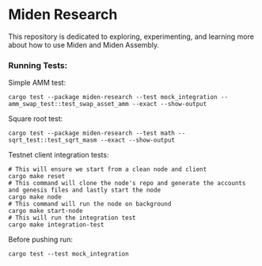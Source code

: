 # Miden Research

This repository is dedicated to exploring, experimenting, and learning more about how to use Miden and Miden Assembly.

### Running Tests:

Simple AMM test:
```
cargo test --package miden-research --test mock_integration -- amm_swap_test::test_swap_asset_amm --exact --show-output
```

Square root test:
```
cargo test --package miden-research --test math -- sqrt_test::test_sqrt_masm --exact --show-output
```

Testnet client integration tests:
```
# This will ensure we start from a clean node and client
cargo make reset
# This command will clone the node's repo and generate the accounts and genesis files and lastly start the node 
cargo make node
# This command will run the node on background
cargo make start-node 
# This will run the integration test 
cargo make integration-test
```

Before pushing run:
```
cargo test --test mock_integration
```